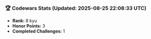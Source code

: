 ### 🏆 Codewars Stats (Updated: 2025-08-25 22:08:33 UTC)

- **Rank:** 8 kyu
- **Honor Points:** 3
- **Completed Challenges:** 1
